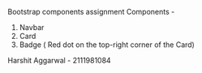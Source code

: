 Bootstrap components assignment
Components -
1. Navbar
2. Card 
3. Badge ( Red dot on the top-right corner of the Card)

Harshit Aggarwal - 2111981084